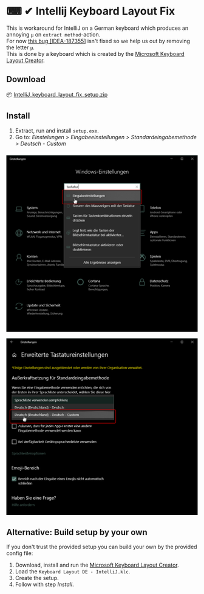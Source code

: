 # ⌨ ✔ Intellij Keyboard Layout Fix

This is workaround for IntelliJ on a German keyboard which produces an annoying `µ` on `extract method`-action.  
For now [this bug [IDEA-187355]](https://youtrack.jetbrains.com/issue/IDEA-187355) isn't fixed so we help us out by removing the letter `µ`.  
This is done by a keyboard which is created by the [Microsoft Keyboard Layout Creator](https://www.microsoft.com/en-us/download/details.aspx?id=22339).

## Download

:package: [IntelliJ_keyboard_layout_fix_setup.zip](https://github.com/TobseF/intellij-keyboard-fix/releases/tag/1.0.0)

## Install

 1. Extract, run and install `setup.exe`.
 2. Go to: _Einstelungen >  Eingabeeinstellungen > Standardeingabemethode > Deutsch - Custom_

![windows settings](images/windows_settings.png?raw=true)

![keyboard settings](images/keyboard_settings.png?raw=true)

## Alternative: Build setup by your own

If you don't trust the provided setup you can build your own by the provided config file:

 1. Download, install and run the [Microsoft Keyboard Layout Creator](https://www.microsoft.com/en-us/download/details.aspx?id=22339).
 2. Load the `Keyboard Layout DE - IntelliJ.klc`.
 3. Create the setup.
 4. Follow with step _Install_.
